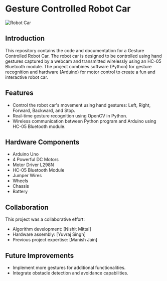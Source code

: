 # Gesture Controlled Robot Car

![Robot Car]([https://drive.google.com/file/d/1bJEu76_NkqoOy695N5aKqOXGrmQ0cqiF/view?usp=sharing](https://drive.google.com/file/d/1bJEu76_NkqoOy695N5aKqOXGrmQ0cqiF/view?usp=sharing))

## Introduction

This repository contains the code and documentation for a Gesture Controlled Robot Car. The robot car is designed to be controlled using hand gestures captured by a webcam and transmitted wirelessly using an HC-05 Bluetooth module. The project combines software (Python) for gesture recognition and hardware (Arduino) for motor control to create a fun and interactive robot car.

## Features

- Control the robot car's movement using hand gestures: Left, Right, Forward, Backward, and Stop.
- Real-time gesture recognition using OpenCV in Python.
- Wireless communication between Python program and Arduino using HC-05 Bluetooth module.

## Hardware Components

- Arduino Uno
- 4 Powerful DC Motors
- Motor Driver L298N
- HC-05 Bluetooth Module
- Jumper Wires
- Wheels
- Chassis
- Battery

## Collaboration

This project was a collaborative effort:

- Algorithm development: [Nishit Mittal]
- Hardware assembly: [Yuvraj Singh]
- Previous project expertise: [Manish Jain]

## Future Improvements

- Implement more gestures for additional functionalities.
- Integrate obstacle detection and avoidance capabilities.

